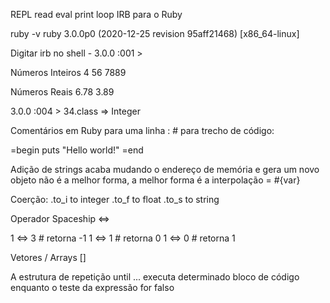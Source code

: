 REPL read eval print loop
IRB para o Ruby

ruby -v
ruby 3.0.0p0 (2020-12-25 revision 95aff21468) [x86_64-linux]

Digitar irb no shell - 
3.0.0 :001 > 

Números Inteiros
4
56
7889

Números Reais
6.78
3.89

3.0.0 :004 > 34.class
 => Integer 

Comentários em Ruby para uma linha : #
para trecho de código: 

=begin
puts "Hello world!"
=end

Adição de strings acaba mudando o endereço de memória e gera um novo objeto
não é a melhor forma, a melhor forma é a interpolação
 = #{var}

 Coerção:
 .to_i to integer
 .to_f to float
 .to_s to string

 Operador Spaceship <=>

 1 <=> 3 # retorna -1
 1 <=> 1 # retorna 0
 1 <=> 0 # retorna 1

Vetores / Arrays []

A estrutura de repetição until  ...
executa determinado bloco de código enquanto o teste da expressão for falso
